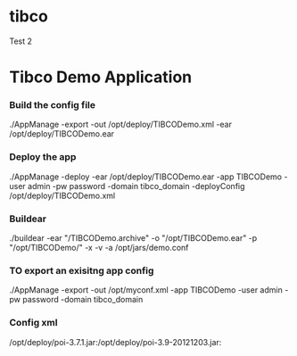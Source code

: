 tibco
=====

Test 2

# Tibco Demo Application

### Build the config file
./AppManage -export -out /opt/deploy/TIBCODemo.xml -ear /opt/deploy/TIBCODemo.ear

### Deploy the app
./AppManage -deploy -ear /opt/deploy/TIBCODemo.ear -app TIBCODemo -user admin -pw password -domain tibco_domain -deployConfig /opt/deploy/TIBCODemo.xml

### Buildear
./buildear -ear "/TIBCODemo.archive" -o "/opt/TIBCODemo.ear" -p "/opt/TIBCODemo/" -x -v -a /opt/jars/demo.conf

### TO export an exisitng app config
./AppManage -export -out /opt/myconf.xml -app TIBCODemo -user admin -pw password -domain tibco_domain

### Config xml
/opt/deploy/poi-3.7.1.jar:/opt/deploy/poi-3.9-20121203.jar:
